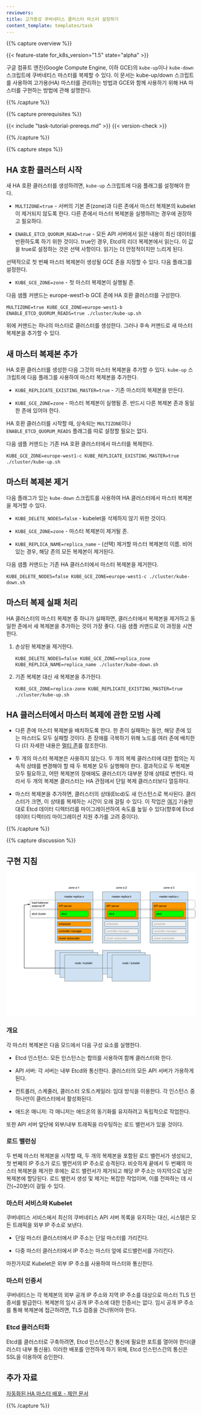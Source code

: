 ```yaml
---
reviewers:
title: 고가용성 쿠버네티스 클러스터 마스터 설정하기
content_template: templates/task
---
```


{{% capture overview %}}

{{< feature-state for_k8s_version="1.5" state="alpha" >}}

구글 컴퓨트 엔진(Google Compute Engine, 이하 GCE)의 `kube-up`이나 `kube-down` 스크립트에 쿠버네티스 마스터를 복제할 수 있다.
이 문서는 kube-up/down 스크립트를 사용하여 고가용(HA) 마스터를 관리하는 방법과 GCE와 함께 사용하기 위해 HA 마스터를 구현하는 방법에 관해 설명한다.

{{% /capture %}}


{{% capture prerequisites %}}

{{< include "task-tutorial-prereqs.md" >}} {{< version-check >}}

{{% /capture %}}

{{% capture steps %}}

## HA 호환 클러스터 시작

새 HA 호환 클러스터를 생성하려면, `kube-up` 스크립트에 다음 플래그를 설정해야 한다.

* `MULTIZONE=true` - 서버의 기본 존(zone)과 다른 존에서 마스터 복제본의 kubelet이 제거되지 않도록 한다.
다른 존에서 마스터 복제본을 실행하려는 경우에 권장하고 필요하다.

* `ENABLE_ETCD_QUORUM_READ=true` - 모든 API 서버에서 읽은 내용이 최신 데이터를 반환하도록 하기 위한 것이다.
true인 경우, Etcd의 리더 복제본에서 읽는다.
이 값을 true로 설정하는 것은 선택 사항이다. 읽기는 더 안정적이지만 느리게 된다.

선택적으로 첫 번째 마스터 복제본이 생성될 GCE 존을 지정할 수 있다.
다음 플래그를 설정한다.

* `KUBE_GCE_ZONE=zone` - 첫 마스터 복제본이 실행될 존.

다음 샘플 커맨드는 europe-west1-b GCE 존에 HA 호환 클러스터를 구성한다.

```shell
MULTIZONE=true KUBE_GCE_ZONE=europe-west1-b  ENABLE_ETCD_QUORUM_READS=true ./cluster/kube-up.sh
```

위에 커맨드는 하나의 마스터로 클러스터를 생성한다.
그러나 후속 커맨드로 새 마스터 복제본을 추가할 수 있다.

## 새 마스터 복제본 추가

HA 호환 클러스터를 생성한 다음 그것의 마스터 복제본을 추가할 수 있다.
`kube-up` 스크립트에 다음 플래그를 사용하여 마스터 복제본을 추가한다.

* `KUBE_REPLICATE_EXISTING_MASTER=true` - 기존 마스터의 복제본을
만든다.

* `KUBE_GCE_ZONE=zone` - 마스터 복제본이 실행될 존.
반드시 다른 복제본 존과 동일한 존에 있어야 한다.

HA 호환 클러스터를 시작할 때, 상속되는 `MULTIZONE`이나 `ENABLE_ETCD_QUORUM_READS` 플래그를 따로
설정할 필요는 없다.

다음 샘플 커맨드는 기존 HA 호환 클러스터에서 마스터를 복제한다.

```shell
KUBE_GCE_ZONE=europe-west1-c KUBE_REPLICATE_EXISTING_MASTER=true ./cluster/kube-up.sh
```

## 마스터 복제본 제거

다음 플래그가 있는 `kube-down` 스크립트를 사용하여 HA 클러스터에서 마스터 복제본을 제거할 수 있다.

* `KUBE_DELETE_NODES=false` - kubelet을 삭제하지 않기 위한 것이다.

* `KUBE_GCE_ZONE=zone` - 마스터 복제본이 제거될 존.

* `KUBE_REPLICA_NAME=replica_name` - (선택) 제거할 마스터 복제본의 이름.
비어있는 경우, 해당 존의 모든 복제본이 제거된다.

다음 샘플 커맨드는 기존 HA 클러스터에서 마스터 복제본을 제거한다.

```shell
KUBE_DELETE_NODES=false KUBE_GCE_ZONE=europe-west1-c ./cluster/kube-down.sh
```

## 마스터 복제 실패 처리

HA 클러스터의 마스터 복제본 중 하나가 실패하면,
클러스터에서 복제본을 제거하고 동일한 존에서 새 복제본을 추가하는 것이 가장 좋다.
다음 샘플 커맨드로 이 과정을 시연한다.

1. 손상된 복제본을 제거한다.

    ```shell
    KUBE_DELETE_NODES=false KUBE_GCE_ZONE=replica_zone KUBE_REPLICA_NAME=replica_name ./cluster/kube-down.sh
    ```

1. 기존 복제본 대신 새 복제본을 추가한다.

    ```shell
    KUBE_GCE_ZONE=replica-zone KUBE_REPLICATE_EXISTING_MASTER=true ./cluster/kube-up.sh
    ```

## HA 클러스터에서 마스터 복제에 관한 모범 사례

* 다른 존에 마스터 복제본을 배치하도록 한다. 한 존이 실패하는 동안, 해당 존에 있는 마스터도 모두 실패할 것이다.
존 장애를 극복하기 위해 노드를 여러 존에 배치한다
(더 자세한 내용은 [멀티 존](/docs/setup/best-practices/multiple-zones/)를 참조한다).

* 두 개의 마스터 복제본은 사용하지 않는다. 두 개의 복제 클러스터에 대한 합의는 지속적 상태를 변경해야 할 때 두 복제본 모두 실행해야 한다.
결과적으로 두 복제본 모두 필요하고, 어떤 복제본의 장애에도 클러스터가 대부분 장애 상태로 변한다.
따라서 두 개의 복제본 클러스터는 HA 관점에서 단일 복제 클러스터보다 열등하다.

* 마스터 복제본을 추가하면, 클러스터의 상태(Etcd)도 새 인스턴스로 복사된다.
클러스터가 크면, 이 상태를 복제하는 시간이 오래 걸릴 수 있다.
이 작업은 [여기](https://coreos.com/etcd/docs/latest/admin_guide.html#member-migration) 기술한 대로
Etcd 데이터 디렉터리를 마이그레이션하여 속도를 높일 수 있다(향후에 Etcd 데이터 디렉터리 마이그레이션 지원 추가를 고려 중이다).

{{% /capture %}}

{{% capture discussion %}}

## 구현 지침

![ha-master-gce](/images/docs/ha-master-gce.png)

### 개요

각 마스터 복제본은 다음 모드에서 다음 구성 요소를 실행한다.

* Etcd 인스턴스: 모든 인스턴스는 합의를 사용하여 함께 클러스터화 한다.

* API 서버: 각 서버는 내부 Etcd와 통신한다. 클러스터의 모든 API 서버가 가용하게 된다.

* 컨트롤러, 스케줄러, 클러스터 오토스케일러: 임대 방식을 이용한다. 각 인스턴스 중 하나만이 클러스터에서 활성화된다.

* 애드온 매니저: 각 매니저는 애드온의 동기화를 유지하려고 독립적으로 작업한다.

또한 API 서버 앞단에 외부/내부 트래픽을 라우팅하는 로드 밸런서가 있을 것이다.

### 로드 밸런싱

두 번째 마스터 복제본을 시작할 때, 두 개의 복제본을 포함된 로드 밸런서가 생성되고, 첫 번째의 IP 주소가 로드 밸런서의 IP 주소로 승격된다.
비슷하게 끝에서 두 번째의 마스터 복제본을 제거한 후에는 로드 밸런서가 제거되고
해당 IP 주소는 마지막으로 남은 복제본에 할당된다.
로드 밸런서 생성 및 제거는 복잡한 작업이며, 이를 전파하는 데 시간(~20분)이 걸릴 수 있다.

### 마스터 서비스와 Kubelet

쿠버네티스 서비스에서 최신의 쿠버네티스 API 서버 목록을 유지하는 대신,
시스템은 모든 트래픽을 외부 IP 주소로 보낸다.

* 단일 마스터 클러스터에서 IP 주소는 단일 마스터를 가리킨다.

* 다중 마스터 클러스터에서 IP 주소는 마스터 앞에 로드밸런서를 가리킨다.

마찬가지로 Kubelet은 외부 IP 주소를 사용하여 마스터와 통신한다.

### 마스터 인증서

쿠버네티스는 각 복제본의 외부 공개 IP 주소와 지역 IP 주소를 대상으로 마스터 TLS 인증서를 발급한다.
복제본의 임시 공개 IP 주소에 대한 인증서는 없다.
임시 공개 IP 주소를 통해 복제본에 접근하려면, TLS 검증을 건너뛰어야 한다.

### Etcd 클러스터화

Etcd를 클러스터로 구축하려면, Etcd 인스턴스간 통신에 필요한 포트를 열어야 한다(클러스터 내부 통신용).
이러한 배포를 안전하게 하기 위해, Etcd 인스턴스간의 통신은 SSL을 이용하여 승인한다.

## 추가 자료

[자동화된 HA 마스터 배포 - 제안 문서](https://git.k8s.io/community/contributors/design-proposals/cluster-lifecycle/ha_master.md)

{{% /capture %}}

